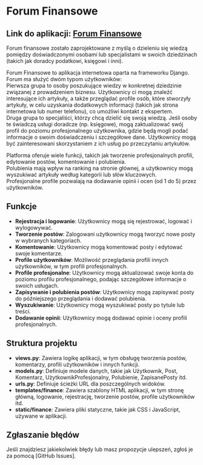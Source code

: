 # Forum Finansowe

## Link do aplikacji: [Forum Finansowe](https://www.biznesiwiedza.pl)

Forum finansowe zostało zaprojektowane z myślą o dzieleniu się wiedzą pomiędzy doświadczonymi osobami lub specjalistami w swoich dziedzinach (takich jak doradcy podatkowi, księgowi i inni).

Forum Finansowe to aplikacja internetowa oparta na frameworku Django.  
Forum ma służyć dwóm typom użytkowników:  
Pierwsza grupa to osoby poszukujące wiedzy w konkretnej dziedzinie związanej z prowadzeniem biznesu. Użytkownicy ci mogą znaleźć interesujące ich artykuły, a także przeglądać profile osób, które stworzyły artykuły, w celu uzyskania dodatkowych informacji (takich jak strona internetowa lub numer telefonu), co umożliwi kontakt z ekspertem.  
Druga grupa to specjaliści, którzy chcą dzielić się swoją wiedzą. Jeśli osoby te świadczą usługi doradcze (np. księgowe), mogą zaktualizować swój profil do poziomu profesjonalnego użytkownika, gdzie będą mogli podać informacje o swoim doświadczeniu i szczegółowe dane. Użytkownicy mogą być zainteresowani skorzystaniem z ich usług po przeczytaniu artykułów.

Platforma oferuje wiele funkcji, takich jak tworzenie profesjonalnych profili, edytowanie postów, komentowanie i polubienia.  
Polubienia mają wpływ na ranking na stronie głównej, a użytkownicy mogą wyszukiwać artykuły według kategorii lub słów kluczowych.  
Profesjonalne profile pozwalają na dodawanie opinii i ocen (od 1 do 5) przez użytkowników.

## Funkcje

- **Rejestracja i logowanie**: Użytkownicy mogą się rejestrować, logować i wylogowywać.
- **Tworzenie postów**: Zalogowani użytkownicy mogą tworzyć nowe posty w wybranych kategoriach.
- **Komentowanie**: Użytkownicy mogą komentować posty i edytować swoje komentarze.
- **Profile użytkowników**: Możliwość przeglądania profili innych użytkowników, w tym profili profesjonalnych.
- **Profile profesjonalne**: Użytkownicy mogą aktualizować swoje konta do poziomu profilu profesjonalnego, podając szczegółowe informacje o swoich usługach.
- **Zapisywanie i polubienia postów**: Użytkownicy mogą zapisywać posty do późniejszego przeglądania i dodawać polubienia.
- **Wyszukiwanie**: Użytkownicy mogą wyszukiwać posty po tytule lub treści.
- **Dodawanie opinii**: Użytkownicy mogą dodawać opinie i oceny profili profesjonalnych.

## Struktura projektu

- **views.py**: Zawiera logikę aplikacji, w tym obsługę tworzenia postów, komentarzy, profili użytkowników i innych funkcji.
- **models.py**: Definiuje modele danych, takie jak Użytkownik, Post, Komentarz, UżytkownikProfesjonalny, Polubienie, ZapisanePosty itd.
- **urls.py**: Definiuje ścieżki URL dla poszczególnych widoków.
- **templates/finance**: Zawiera szablony HTML aplikacji, w tym stronę główną, logowanie, rejestrację, tworzenie postów, profile użytkowników itd.
- **static/finance**: Zawiera pliki statyczne, takie jak CSS i JavaScript, używane w aplikacji.

## Zgłaszanie błędów
Jeśli znajdziesz jakiekolwiek błędy lub masz propozycje ulepszeń, zgłoś je za pomocą [GitHub Issues].
